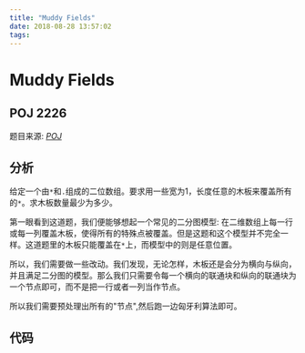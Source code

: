 ```yaml
---
title: "Muddy Fields"
date: 2018-08-28 13:57:02
tags: 
---
```


# Muddy Fields

## POJ 2226

<!--more-->

题目来源: [_POJ_](poj.org/problem?id=2226)

## 分析

给定一个由`*`和`.`组成的二位数组。要求用一些宽为$1$，长度任意的木板来覆盖所有的`*`。求木板数量最少为多少。

第一眼看到这道题，我们便能够想起一个常见的二分图模型: 在二维数组上每一行或每一列覆盖木板，使得所有的特殊点被覆盖。但是这题和这个模型并不完全一样。这道题里的木板只能覆盖在`*`上，而模型中的则是任意位置。

所以，我们需要做一些改动。我们发现，无论怎样，木板还是会分为横向与纵向，并且满足二分图的模型。那么我们只需要令每一个横向的联通块和纵向的联通块为一个节点即可，而不是把一行或者一列当作节点。

所以我们需要预处理出所有的"节点",然后跑一边匈牙利算法即可。

## 代码

```C++

```